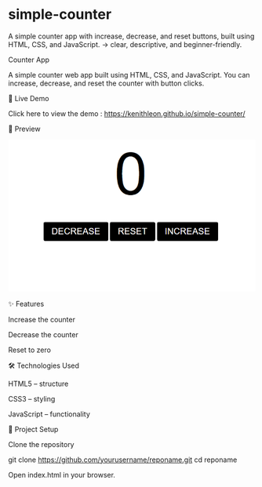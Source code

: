 # simple-counter
A simple counter app with increase, decrease, and reset buttons, built using HTML, CSS, and JavaScript. → clear, descriptive, and beginner-friendly.

Counter App

A simple counter web app built using HTML, CSS, and JavaScript.
You can increase, decrease, and reset the counter with button clicks.

🚀 Live Demo

Click here to view the demo : https://kenithleon.github.io/simple-counter/



📸 Preview

![image alt](https://github.com/kenithleon/simple-counter/blob/91c26e74fc85f924febdcb8c4d4fe683e274f104/Screenshot%202025-09-03%20175106.png)


✨ Features

Increase the counter

Decrease the counter

Reset to zero



🛠️ Technologies Used

HTML5 – structure

CSS3 – styling

JavaScript – functionality

📂 Project Setup

Clone the repository

git clone https://github.com/yourusername/reponame.git
cd reponame


Open index.html in your browser.
